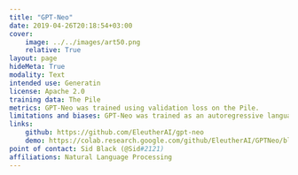 ```yaml
---
title: "GPT-Neo"
date: 2019-04-26T20:18:54+03:00
cover:
    image: ../../images/art50.png
    relative: True
layout: page
hideMeta: True
modality: Text
intended use: Generatin
license: Apache 2.0
training data: The Pile
metrics: GPT-Neo was trained using validation loss on the Pile.
limitations and biases: GPT-Neo was trained as an autoregressive language model. This means that its core functionality is taking a string of text and predicting the next token. While language models are widely used for tasks other than this, there are a lot of unknowns with this work. GPT-Neo was trained on the Pile, a dataset known to contain profanity, lewd, and otherwise abrasive language. Depending on your usecase GPT-Neo may produce socially unacceptable text. See Sections 5 and 6 of the Pile paper for a more detailed analysis of the biases in the Pile. As with all language models, it is hard to predict in advance how GPT-Neo will respond to particular prompts and offensive content may occur without warning. We recommend having a human curate or filter the outputs before releasing them, both to censor undesirable content and to improve the quality of the results. 
links: 
    github: https://github.com/EleutherAI/gpt-neo
    demo: https://colab.research.google.com/github/EleutherAI/GPTNeo/blob/master/GPTNeo_example_notebook.ipynb
point of contact: Sid Black (@Sid#2121)
affiliations: Natural Language Processing
---
```

